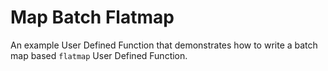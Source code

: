 # Map Batch Flatmap

An example User Defined Function that demonstrates how to write a batch map based `flatmap` User Defined Function.
